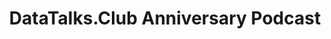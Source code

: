 ---
episode: 3
guests:
- alexeygrigorev
ids:
  anchor: atatalksclub/episodes/DataTalks-Club-4th-Anniversary-AMA-Podcast--Alexey-Grigorev-and-Johanna-Bayer-e2q3ch2
  youtube: GHbeXIKnkLQ
image: images/podcast/s19e03-datatalks-club-anniversary-podcast.jpg

description: "Learn DataTalks.Club anniversary reflections. Discover community milestones, member stories, and celebrating data science community growth."

links:
  anchor: https://podcasters.spotify.com/pod/show/datatalksclub/episodes/DataTalks-Club-4th-Anniversary-AMA-Podcast--Alexey-Grigorev-and-Johanna-Bayer-e2q3ch2
  apple: https://podcasts.apple.com/us/podcast/datatalks-club-4th-anniversary-ama-podcast-alexey-grigorev/id1541710331?i=1000674473200
  spotify: https://open.spotify.com/episode/50wIZxjq6goREu9pwXYITP?si=mPW0v5fBQxuBpg622CpCEA
  youtube: https://www.youtube.com/watch?v=GHbeXIKnkLQ
season: 19
short: DataTalks.Club Anniversary Podcast
title: DataTalks.Club Anniversary Podcast
transcript:
- header: DataTalks.Club anniversary "Ask Me Anything" event with Alexey Grigorev
- line: Hi, everyone. Welcome to our event. This event is brought to you by DataTalks.Club,
    a community for people who love data. We have weekly events, but today is a special
    one because this is not our usual Thursday event. Today is our anniversary "Ask
    Me Anything" podcast, and Johanna will be asking me questions a bit later. Right
    now, I’ll just go through our usual slides. DataTalks.Club has turned four, so
    thank you all for being with us, and a special thanks to Johanna for being part
    of the podcast for so long. It’s really amazing.
  sec: 0
  time: 0:00
  who: Alexey
- line: If you want to know more about our events, there’s a link in the description.
    Click on that and don't forget to subscribe to our YouTube channel. We’re close
    to reaching 50k subscribers, and I’m really excited about that. Also, join our
    Slack community where you can hang out with other data enthusiasts. During today's
    interview, you can ask any questions. Since this is an "Ask Me Anything," please
    feel free to send your questions. The more, the better! There's a link in the
    live chat. If it's not pinned yet, I’ll make sure it is. Click on the link and
    ask away!
  sec: 0
  time: 0:00
  who: Alexey
- line: Today, we have a special host, Johanna, who is the mastermind behind all of
    the podcast episodes. I know you’ve been doing this for almost three years.
  sec: 0
  time: 0:00
  who: Alexey
- line: Yeah, almost three years now, maybe around 2.5. I thought about it recently.
    And fun fact, I just got my official DataTalks.Club email address. I’m officially
    "in" now!
  sec: 95
  time: '1:35'
  who: Johanna
- line: So, welcome everyone! I see some familiar faces on YouTube. The idea for this
    podcast is similar to what we did last year. We’re turning the tables, and Alexey
    will be in the guest seat this time. I’ll give you all the opportunity to ask
    him questions. But first, I’ll ask the guest to introduce himself — just keep
    it short, please!
  sec: 95
  time: '1:35'
  who: Johanna
- header: The founding of DataTalks.Club
- line: Hi, everyone. My name is Alexey, or Alexei. In Russian, it's actually "Alexei,"
    but when I was in the U.S. for the first time, people started calling me Alexey,
    and I got used to it. You can call me whatever you want. I started DataTalks.Club
    four years ago by accident. I remember it was September 19, 2020, when everyone
    thought COVID was over, but it wasn’t. That summer, we all relaxed, thinking we
    could travel again. I remember going to the seaside in Germany, but by September,
    restrictions were back, and we were stuck at home. That’s when I thought, “Maybe
    I should start something.” And that’s how DataTalks.Club began.
  sec: 149
  time: '2:29'
  who: Alexey
- line: It's been four years now, and I’m really grateful to everyone who’s been involved.
    I’ve talked to so many amazing people over the years. I didn’t prepare for this
    introduction, so I’m not sure what else to say!
  sec: 149
  time: '2:29'
  who: Alexey
- header: Alexey's transition from Java work to DataTalks.Club
- line: That’s great! Most people probably know you anyway. Before DataTalks.Club,
    you were doing mostly Java work, right? And now you’re full-time with DataTalks.Club?
  sec: 232
  time: '3:52'
  who: Johanna
- line: 'Yes, I was a data scientist at Helix. In April 2023, more than a year ago,
    I decided to focus on just one thing: DataTalks.Club. Before that, I was essentially
    doing two full-time jobs — both demanding jobs that required a lot of attention.
    It became impossible to give both the time they deserved. So, I decided to focus
    on DataTalks.Club, especially since it had become profitable. I did the math and
    figured out that the income from DataTalks.Club would be enough to cover living
    costs in Berlin, which, to be honest, isn’t cheap!'
  sec: 246
  time: '4:06'
  who: Alexey
- line: Yeah, Berlin definitely hasn’t gotten any cheaper!
  sec: 293
  time: '4:53'
  who: Johanna
- line: Exactly. It’s only getting more expensive.
  sec: 297
  time: '4:57'
  who: Alexey
- header: Growth and success of DataTalks.Club courses
- line: So, how has the year been for you since we last talked?
  sec: 298
  time: '4:58'
  who: Johanna
- line: 'It’s been a really good year. We got two new sponsors, and our courses are
    doing well. Our Data Engineering course, in particular, has been very successful.
    Maybe I should give some background on the courses. We currently have five: Machine
    Learning Zoomcamp, Data Engineering Zoomcamp, and MLOps Zoomcamp were the ones
    we talked about last time. Since then, we’ve added two more: one on large language
    models (LLMs) and another on stock market analytics.'
  sec: 307
  time: '5:07'
  who: Alexey
- line: The Data Engineering Zoomcamp has grown unexpectedly popular. We almost don’t
    promote it — people just recommend it to each other. It’s our most popular course,
    with 24,000 registrations! For comparison, our machine learning course has 8,000
    registrations, which is already a big number. It’s been amazing to see how the
    course has taken off.
  sec: 307
  time: '5:07'
  who: Alexey
- line: We also launched the LLM course because, well, everyone was asking for it.
    And the stock market analytics course was a bit different for us since we usually
    focus on engineering topics. But it was still well received, and it was interesting
    because I wasn’t involved in teaching it. Ivan, the lead instructor, took full
    control. That was a new experiment for us — running a course without my direct
    involvement — and it worked well.
  sec: 307
  time: '5:07'
  who: Alexey
- line: So, those were the big highlights this year.
  sec: 307
  time: '5:07'
  who: Alexey
- line: Yeah, regarding the non-promotion, I think the courses are set up in a way
    that encourages people to talk about them. People are basically promoting the
    courses for you!
  sec: 493
  time: '8:13'
  who: Johanna
- line: Yeah, even outside of the cohorts. For example, when someone on Reddit asks
    for a data engineering course recommendation, people suggest ours. They’re not
    even getting any incentives for that — unlike during the course when we give out
    virtual points. It’s really cool to see that happening organically.
  sec: 510
  time: '8:30'
  who: Alexey
- line: Yeah, it’s great! So, what’s been the most surprising or fun thing you’ve
    learned this year while running the community? Anything come to mind? Last year,
    we talked about people trying to date each other in the community.
  sec: 538
  time: '8:58'
  who: Johanna
- line: Haha, yeah, that was funny. Maybe it’s still happening, but I don’t hear about
    it much anymore. What I have noticed is an increase in scams lately. For example,
    there’s something called the "Upwork scam." People will message you, asking you
    to create an Upwork account so they can use it to work on your behalf. They offer
    to split the earnings with you, but this is illegal and can have serious consequences.
  sec: 562
  time: '9:22'
  who: Alexey
- line: Many communities are dealing with this issue, so if you receive a suspicious
    message, please report it. And if someone randomly DMs you in the community, that’s
    usually a red flag. We encourage people to use public channels unless there’s
    a valid reason for a direct message. If someone is trying to promote something
    or is asking for your Upwork account, definitely let us know.
  sec: 562
  time: '9:22'
  who: Alexey
- line: Of course, if someone is asking you out on a date... well, maybe use your
    judgment! But remember, this is a professional community, not a dating site.
  sec: 562
  time: '9:22'
  who: Alexey
- line: 'Yeah, I didn’t know about the Upwork scam. That’s really good to know. Alright,
    let’s take some questions from the community. Here’s one: "Why did you decide
    to create a free-to-learn community? What keeps you motivated, and have you ever
    thought about stopping or leaving the community?"'
  sec: 694
  time: '11:34'
  who: Johanna
- header: Motivation behind creating a free-to-learn community
- line: This one question? Well, luckily I have it open in front of me too. So, why
    did you choose to create a free-to-learn community?
  sec: 724
  time: '12:04'
  who: Johanna
- line: Alexey
  sec: 724
  time: '12:04'
  who: Johanna
- line: There are many reasons, but one of them is that I benefited a lot from free
    courses when I was starting my career in data science. So, this is my way of giving
    back to the community. Coursera, for example, used to have free courses — I'm
    not sure if they do anymore. Apart from Coursera, I was part of a community called
    Open Data Science, which was a Russian-speaking community based in Moscow. It
    doesn’t exist anymore because most of the workspaces in Russia have closed.
  sec: 724
  time: '12:04'
  who: Johanna
- line: Surprisingly, though, many people still associate with this community. For
    example, there’s a Telegram group called ODS Berlin, one in Munich, and one in
    Paris. Even though the community itself doesn't exist, it fragmented and decentralized,
    which is a good example of a real community where things happen organically. Even
    after the community stopped existing, people continued to self-organize and do
    more.
  sec: 724
  time: '12:04'
  who: Johanna
- line: Open Data Science ran a course called ML course, which was a community effort.
    Around five or six people came together to create it, and it was free. I loved
    the idea of openness and offering free learning. That course was amazing. It inspired
    me to do something similar, but in English. When I had the chance, I finally decided
    to do this and created the Machine Learning Zoomcamp. That course was successful,
    but it was just me as the instructor, which made it hard.
  sec: 724
  time: '12:04'
  who: Johanna
- line: One of the students from that course, Ankush, reached out and suggested creating
    a data engineering course. Together with two other community members, Sejal and
    Victoria, we put together a course, with each of us covering one or two modules.
    It was very similar to the ML course. The idea was to offer it for free from the
    start, and it has grown to be much bigger than I expected.
  sec: 724
  time: '12:04'
  who: Johanna
- line: What keeps me going is the feedback I get from the community. I believe in
    free education, and it’s really motivating when people from countries like Nigeria
    ask if they can complete the course on a tablet. The answer is yes! Knowing that
    we’re providing education to people who can’t afford paid courses is inspiring.
  sec: 724
  time: '12:04'
  who: Johanna
- line: That’s true.
  sec: 985
  time: '16:25'
  who: Johanna
- line: Yeah. And when someone tells me that my course changed their life, that’s
    the best part. Some people find jobs afterward and send me a message about how
    their life has changed. One student even decided to donate to DataTalks.Club after
    getting a job with a training budget.
  sec: 987
  time: '16:27'
  who: Alexey
- line: Johanna
  sec: 987
  time: '16:27'
  who: Alexey
- line: That’s so cool.
  sec: 987
  time: '16:27'
  who: Alexey
- line: Alexey
  sec: 987
  time: '16:27'
  who: Alexey
- line: Yeah, it wasn’t a lot compared to what sponsors give us — 500 euros — but
    it felt so much more meaningful. The sad part is that we had to pay taxes, so
    half of it went to taxes, but that’s life in Germany.
  sec: 987
  time: '16:27'
  who: Alexey
- line: Johanna
  sec: 987
  time: '16:27'
  who: Alexey
- line: Yeah, taxes! But you’ve got such a huge community now, with around 100,000
    people signed up for your newsletter. That’s insane!
  sec: 987
  time: '16:27'
  who: Alexey
- line: There was a question about whether I’ve ever thought about stopping. It might
    happen. When I left my previous job to focus on DataTalks.Club, it coincided with
    the recession, and many sponsors canceled. I was expecting a certain amount of
    money, but sponsors pulled out, cutting their marketing budgets.
  sec: 1076
  time: '17:56'
  who: Alexey
- line: At one point, I was losing two or three thousand euros a month after leaving
    my job. It made me wonder if I made the right decision. Thankfully, it worked
    out, but I never know what will happen. If the money stops coming in, I’ll have
    to find another way to earn, which would mean I couldn’t focus entirely on the
    community. Having two jobs, like when I worked at OLX, was tough.
  sec: 1076
  time: '17:56'
  who: Alexey
- line: Today, I had two calls with potential sponsors. Sometimes, I think it's going
    well, but then they stop replying. But right now, I’m optimistic. We have enough
    runway for the rest of the year and a bit of next year. The Data Engineering Zoomcamp
    will continue, and we might even start a new course.
  sec: 1076
  time: '17:56'
  who: Alexey
- line: Wow. You also mentioned taxes. You had to pay a lot of taxes in advance?
  sec: 1214
  time: '20:14'
  who: Johanna
- line: Alexey
  sec: 1214
  time: '20:14'
  who: Johanna
- line: Yes, in Germany, we have this concept of prepaid taxes. The tax office calculates
    your expected income based on the first few months of the year. What happened
    to me last year is they took my income from the first three months, multiplied
    it by four, and told me to pay 50% of that each quarter. But it wasn’t accurately
    calculated.
  sec: 1214
  time: '20:14'
  who: Johanna
- line: The tax office was basically taking all the money I earned. They canceled
    the last quarter payment, and in the end, they even refunded some money because
    they had been overly optimistic in their calculations. This year isn’t as bad
    since they used last year’s profit for their estimate, but it’s still frustrating
    to wake up and see that half your money is gone because of taxes. I gave them
    permission to take the money automatically to avoid forgetting to pay, but it’s
    tough.
  sec: 1214
  time: '20:14'
  who: Johanna
- line: Yeah, taxes are so much fun!
  sec: 1331
  time: '22:11'
  who: Johanna
- line: In Germany, it may not be the best place for business, but I see where the
    taxes go. The roads are maintained, my child attends school for free, and the
    food there is organic and free as well. I received an education in Germany for
    about 300 per semester.
  sec: 1333
  time: '22:13'
  who: Alexey
- line: With the influx of Ukrainians in Germany, the country has invested significantly
    in upskilling them. Many who arrived two years ago are now working and contributing
    back to the government through taxes.
  sec: 1368
  time: '22:48'
  who: Alexey
- line: I'm pleased to see that this money is not just going into someone's pockets
    but is being reinvested into society. I may not know the whole story, but from
    what I observe, I am happy.
  sec: 1368
  time: '22:48'
  who: Alexey
- line: I don't want to delve too much into politics, but the current situation in
    Germany appears promising.
  sec: 1368
  time: '22:48'
  who: Alexey
- line: 'But that''s the state of the world at the moment. Can we return to some of
    the questions? One is: Are you still active in machine learning or data science,
    working on projects aside from the course? How do you stay relevant and up to
    date?'
  sec: 1418
  time: '23:38'
  who: Johanna
- header: Staying updated in data science through pet projects
- line: That's a good question. It's quite challenging. I have pet projects, which
    is how I try to stay updated. However, pet projects are not the same as working
    on real products. I still acquire some skills, but it's different from when I
    worked at Alix, where my fraud detection system was used on millions of items
    daily.
  sec: 1443
  time: '24:03'
  who: Alexey
- line: It's nowhere close to that level, but I still do my best. One recent pet project
    involved generating horror stories. My son loves horror stories and often asks
    me to tell him one about something random, like a tree or a construction site.
  sec: 1443
  time: '24:03'
  who: Alexey
- line: It’s tough to come up with so many horror stories on the spot. So, I decided
    to take a picture of whatever he pointed to, input it into GPT, and have it generate
    a horror story. The results were incredibly good. The stories were so impressive
    that I thought it would be a shame to keep them on my phone.
  sec: 1443
  time: '24:03'
  who: Alexey
- line: Initially, I put the stories on a small GitHub Pages website. Then, I thought
    it would be nice to have illustrations for them. I used DALL·E to generate the
    illustrations, and I even implemented text-to-speech functionality. Instead of
    reading the stories myself, a voice could narrate them.
  sec: 1443
  time: '24:03'
  who: Alexey
- line: Eventually, I automated the entire process. I take a picture, upload it to
    an S3 bucket, and I can upload as many pictures as I want. Periodically, a GitHub
    Action pulls one of the images, creates a story based on it, generates an illustration,
    produces an audio file, and publishes it as a podcast.
  sec: 1443
  time: '24:03'
  who: Alexey
- header: Hosting a second podcast and maintaining programming skills
- line: Wow, that's amazing. So, you're basically hosting a second podcast now.
  sec: 1597
  time: '26:37'
  who: Johanna
- line: Let's see how popular it becomes. Maybe I'll stop working with people. But
    all of this is open source; you can find it on my GitHub. Even though the content
    is in Russian, the code is in Python, so don't worry.
  sec: 1603
  time: '26:43'
  who: Alexey
- line: I try to do things like that to stay updated. For example, the LM course required
    some preparation and research. I also created an example project about gym exercises.
    If someone wanted to replace a specific exercise, they could chat with the system
    and ask for a suitable alternative.
  sec: 1603
  time: '26:43'
  who: Alexey
- line: That was another cool project. I also try to maintain my programming skills
    by working on various things, from simple automation scripts to larger projects.
    For instance, we currently have a course management platform written in Django.
    While it doesn't involve AI or machine learning, I spend time on it to keep my
    coding skills sharp.
  sec: 1603
  time: '26:43'
  who: Alexey
- line: Last year, I was in a managerial role at Alix, and DataTalks.Club wasn’t a
    place where I wrote code. Over time, I realized my coding skills were not as sharp
    anymore. Now, I force myself to do different things to remember how to program.
  sec: 1603
  time: '26:43'
  who: Alexey
- header: Skepticism about LLMs and their relevance
- line: That's a common experience for someone who moves up the ladder, right? It
    happens to everyone.
  sec: 1736
  time: '28:56'
  who: Johanna
- line: Yes, exactly. I was skeptical about the LLM course at first. I thought LLMs
    were just another trend like Web 3.0 or Blockchain — something everyone talks
    about for a month, and then it fades away.
  sec: 1754
  time: '29:14'
  who: Alexey
- line: I remember the first time I learned about GPT; someone asked it to write a
    poem about machine learning during one of our courses. It was actually good, which
    made me reconsider my skepticism.
  sec: 1754
  time: '29:14'
  who: Alexey
- line: As I saw more about LLMs last year, I thought it was time for us to get involved
    as well. I didn't work on LLM projects at Alix, but many concepts from my past
    experience still apply. For example, RAG (retrieval-augmented generation) is a
    core component of R. I have been working with search technologies for over ten
    years, so I felt well-prepared to tackle these new developments.
  sec: 1754
  time: '29:14'
  who: Alexey
- line: The course went really well, and I’m happy with the outcome. I also learned
    many new things.
  sec: 1754
  time: '29:14'
  who: Alexey
- line: Great! I had a similar introduction to LLMs. I tend to trust things only when
    I understand them. At first, I was skeptical, but after taking a university course
    on it, I found it super interesting. Transformers are fascinating, and I realized
    I could experiment with them myself. The course is still available, so people
    can check it out.
  sec: 1868
  time: '31:08'
  who: Johanna
- header: Transitioning to DataTalks.Club and personal reflections
- line: The next question is, you've been doing DataTalks.Club full-time for almost
    two years. How's life? Would you reverse your decision to leave corporate work
    or change anything?
  sec: 1913
  time: '31:53'
  who: Johanna
- line: I think we've partially answered that, but perhaps you can expand.
  sec: 1913
  time: '31:53'
  who: Johanna
- line: Actually, this question comes from a friend of mine. Life has been good; I
    wouldn't change anything. I have no regrets. There were tough times and incredibly
    good times, but I am happy with where I am now.
  sec: 1910
  time: '31:50'
  who: Johanna
- line: My only hope is that it continues. Some things are outside of my control,
    but if I need to find a job for any reason, I’m confident I can at least find
    a software engineering role where I can be useful.
  sec: 1910
  time: '31:50'
  who: Johanna
- line: I have no regrets about returning to corporate life. If I were to do that,
    it would likely be with a smaller company. I've also thought about what I would
    do if not at DataTalks.Club.
  sec: 1910
  time: '31:50'
  who: Johanna
- line: I see myself in a position where I can teach and code, combining both interests.
    I want to remain technical but also fulfill my passion for educating others.
  sec: 1910
  time: '31:50'
  who: Johanna
- header: Memorable moments and the first event's success
- line: Cool! What was a memorable moment early on when you knew this would take off?
  sec: 2012
  time: '33:32'
  who: Johanna
- line: It was during our first event, which was organized by a different Dimitry.
    Hi, Dimitry! Someone asked me about it on LinkedIn, and I shared the details in
    a form.
  sec: 2020
  time: '33:40'
  who: Alexey
- line: When we had our first event, I realized this could be something meaningful.
    Initially, while working at Alix, I had a clause in my contract stating I couldn't
    engage in side projects without explicit permission.
  sec: 2020
  time: '33:40'
  who: Alexey
- line: The first couple of months, I operated under the radar. I wasn't dedicating
    much time to it; I was just setting things up and seeing how they progressed.
  sec: 2020
  time: '33:40'
  who: Alexey
- line: I reached out to participants to understand their interests and goals. This
    way, I met many people who later became co-instructors, podcast guests, or friends.
  sec: 2020
  time: '33:40'
  who: Alexey
- line: One participant asked where they could speak, and I told him I knew of a suitable
    venue. Since I understood the audience's interests, his talk was relevant, attracting
    100 attendees.
  sec: 2020
  time: '33:40'
  who: Alexey
- line: At that moment, I realized this wasn’t just a side project; it was becoming
    something significant, prompting me to speak to my manager.
  sec: 2020
  time: '33:40'
  who: Alexey
- line: He approved, and after that first event with 100 participants, I knew I was
    on to something.
  sec: 2020
  time: '33:40'
  who: Alexey
- header: Community building during the pandemic
- line: The birth of DataTalks coincided with the pandemic, right? Many communities
    were formed during that time. Why do you think DataTalks is still thriving while
    many other communities have faded?
  sec: 2179
  time: '36:19'
  who: Johanna
- line: I've consulted with many people about community building. There's a misconception
    that you can create a community, and it will sustain itself. This can happen,
    as seen with Open Data Science, which became a true community. Even after their
    main platform disappeared, the community remained intact.
  sec: 2197
  time: '36:37'
  who: Alexey
- line: However, many communities require active investment of time and effort. You
    need to keep it alive; otherwise, it will fade away.
  sec: 2197
  time: '36:37'
  who: Alexey
- line: If you don't actively engage with the community, people won't return, leading
    to its decline.
  sec: 2197
  time: '36:37'
  who: Alexey
- line: I kept DataTalks alive because I gained so much from it. The positive feedback
    I received was incredibly rewarding, motivating me to continue. Every time someone
    expresses gratitude, saying the course is beneficial, it encourages me to keep
    going.
  sec: 2197
  time: '36:37'
  who: Alexey
- header: AI's impact on data analysts and future roles
- line: Okay. What do you think about the possibility of AI replacing data analysts?
  sec: 2311
  time: '38:31'
  who: Johanna
- line: I might have...
  sec: 2324
  time: '38:44'
  who: Johanna
- line: Yeah, you see the question, did you? It's in the archives. In your opinion,
  sec: 2327
  time: '38:47'
  who: Alexey
- line: It's back, right?
  sec: 2337
  time: '38:57'
  who: Johanna
- line: Yeah, let me see.
  sec: 2338
  time: '38:58'
  who: Johanna
- line: Yes.
  sec: 2340
  time: '39:00'
  who: Alexey
- line: What do you think about the possibility of AI replacing data analysts? In
    your opinion, what could be the next level for a data analyst? An ML engineer?
  sec: 2341
  time: '39:01'
  who: Johanna
- line: I think partly yes, for simple tasks. However, being an analyst involves much
    more than just using SQL to build dashboards. There's a component of talking to
    people and business domain expertise.
  sec: 2354
  time: '39:14'
  who: Alexey
- line: You could also argue that AI has replaced data scientists. You don't need
    an LLM to build a good machine learning model. Five or ten years ago, we had AutoML
    packages where you just needed to input a CSV file and get a reasonably good model.
  sec: 2354
  time: '39:14'
  who: Alexey
- line: For example, in a Kaggle competition, if you upload a CSV file to Azure AutoML
    or Google AutoML, you will receive a decent result. Of course, you won't rank
    in the top ten without three months of work, but it can produce a model ready
    for production.
  sec: 2354
  time: '39:14'
  who: Alexey
- line: So why are data scientists still around? It indicates that the role involves
    more than simply taking a CSV file and training a model.
  sec: 2354
  time: '39:14'
  who: Alexey
- line: I don't believe AI will replace data analysts, data scientists, or anyone
    who needs to use their intellect at work. AI can assist people rather than replace
    them. It's similar to how autopilot systems were introduced; pilots are still
    needed.
  sec: 2354
  time: '39:14'
  who: Alexey
- line: Even now, I’m not sure how much involvement pilots have. Perhaps they just
    sit and watch the flight. Yet, there must be a reason for their continued presence.
  sec: 2354
  time: '39:14'
  who: Alexey
- line: I think the role of data analysts will become simpler. They won’t need to
    spend so much time writing complex SQL queries. They can delegate tasks like bug
    finding.
  sec: 2354
  time: '39:14'
  who: Alexey
- line: However, communication with the business is still crucial. Understanding which
    metrics to compute requires conversations with stakeholders about what matters
    to them. Metrics don’t just appear; they need to be defined through discussions.
  sec: 2354
  time: '39:14'
  who: Alexey
- header: Discussion on AI in healthcare
- line: Exactly. I'm more from the medical field, and I hear similar ideas about AI
    replacing doctors. However, people visit doctors for more than just a diagnosis;
    they want someone to talk to.
  sec: 2544
  time: '42:24'
  who: Johanna
- line: Would people prefer to talk to AI? Maybe it's just a German thing, but sometimes
    I feel worse after going to a doctor.
  sec: 2559
  time: '42:39'
  who: Alexey
- line: That could actually be an improvement.
  sec: 2573
  time: '42:53'
  who: Johanna
- line: Sometimes, yes. For instance, there was a time when my child started kindergarten
    and brought home various viruses. I was sick all the time. I asked the doctor
    what I could do, and he jokingly said to get rid of the kid.
  sec: 2577
  time: '42:57'
  who: Alexey
- line: Well, yeah.
  sec: 2603
  time: '43:23'
  who: Johanna
- line: I think a better recommendation from AI might have been helpful, even if it
    wouldn’t be as memorable.
  sec: 2606
  time: '43:26'
  who: Alexey
- line: I find it amusing that after years of medical school, that was the doctor's
    answer.
  sec: 2615
  time: '43:35'
  who: Johanna
- line: Later, he explained his reasoning, saying that children produce more viruses
    than adults. He noted that this is natural and unavoidable. Apart from “getting
    rid of the kid,” he advised me to drink less coffee, sleep more, and go to the
    gym — usual recommendations.
  sec: 2630
  time: '43:50'
  who: Alexey
- line: Yeah.
  sec: 2660
  time: '44:20'
  who: Johanna
- line: To be fair, I mostly needed an excuse not to go to work.
  sec: 2664
  time: '44:24'
  who: Alexey
- header: Age and reflections on personal milestones
- line: That makes sense. I have a question that's not the next one, but I think it’s
    interesting. You were born in 1989, right?
  sec: 2677
  time: '44:37'
  who: Johanna
- line: Yes, I’ll be 35 this year.
  sec: 2692
  time: '44:52'
  who: Alexey
- line: I was also born in 1989.
  sec: 2700
  time: '45:00'
  who: Johanna
- line: My birthday is in November.
  sec: 2704
  time: '45:04'
  who: Alexey
- line: Then you would be 35.
  sec: 2709
  time: '45:09'
  who: Johanna
- line: Every time I calculate my age, I have to do the math. Now it’s 2024, and I
    was born in ’89, so I will be 35.
  sec: 2715
  time: '45:15'
  who: Alexey
- line: Cool.
  sec: 2728
  time: '45:28'
  who: Johanna
- line: What is the biggest challenge or learning experience you didn’t expect when
    scaling the community? We’ve touched upon this, but maybe you can expand.
  sec: 2730
  time: '45:30'
  who: Johanna
- line: The amount of time and effort it would require. Looking back, I'm still unsure
    why I did it. It gave me meaning during COVID when my work wasn’t fulfilling.
  sec: 2744
  time: '45:44'
  who: Alexey
- line: I was already in a managerial role, and it required a lot of work, often without
    immediate returns. In the first year, I made around $500, if that, and it took
    about a year and a half before I saw any real income.
  sec: 2744
  time: '45:44'
  who: Alexey
- line: It took significant effort, and I didn’t initially consider scalability. I
    focused on what I could do to provide value and keep people engaged in the community.
    They continued to come back.
  sec: 2744
  time: '45:44'
  who: Alexey
- line: Even before it was profitable, I received an offer from a company interested
    in acquiring the community. I decided against it because I feared that if it became
    my job, I’d lose my passion for it.
  sec: 2744
  time: '45:44'
  who: Alexey
- line: I enjoy being independent and not having to follow someone else’s agenda or
    decisions.
  sec: 2744
  time: '45:44'
  who: Alexey
- line: That’s really cool. I didn’t know that.
  sec: 2851
  time: '47:31'
  who: Johanna
- line: This is the first time I’m talking about it in public.
  sec: 2856
  time: '47:36'
  who: Alexey
- line: I think so. Wow. I had no idea. At the beginning, did you feel lonely in your
    mission? It can be isolating to create a community.
  sec: 2858
  time: '47:38'
  who: Johanna
- line: It is a bit lonely sometimes.
  sec: 2870
  time: '47:50'
  who: Alexey
- header: Building communities and personal connections
- line: I was thinking more about how few people you know who are also building communities.
  sec: 2874
  time: '47:54'
  who: Johanna
- line: For example, I often communicated with the founders of the ML Ops community.
    We even had a community mastermind group with someone from Locally Optimistic,
    a community for data analysts, along with members from other communities.
  sec: 2882
  time: '48:02'
  who: Alexey
- line: Every week or every two weeks, we would meet to discuss different challenges.
  sec: 2882
  time: '48:02'
  who: Alexey
- line: Having a community helped me connect with more people than before. That may
    be one reason I continued this journey — meeting new people and forming meaningful
    connections.
  sec: 2882
  time: '48:02'
  who: Alexey
- line: For example, Maggie and Antonio are here. Hi, guys! It’s wonderful to have
    you and everyone else. Developing these connections has been incredibly rewarding.
  sec: 2882
  time: '48:02'
  who: Alexey
- line: I used to have regular lunches with Mehdi, who isn’t in Berlin anymore. The
    community provided me with so much, and feeling lonely was not one of them.
  sec: 2882
  time: '48:02'
  who: Alexey
- line: Cool.
  sec: 2973
  time: '49:33'
  who: Johanna
- header: Future goals for the community and courses
- line: Yeah, having a group of people wanting to scale the community is definitely
    beneficial. What would you like to achieve in the upcoming years? That’s a good
    question.
  sec: 2974
  time: '49:34'
  who: Johanna
- line: So, I need more sponsors. That’s what I want to do. I’m looking to do more
    courses. We have this course platform, and I mentioned the one I did in Django.
    Previously, it was a lot of manual work — lots of Python scripts and Google Forms,
    which required a lot of effort to run a course. Now, it’s much easier. I can just
    give access to the admin panel of Django to other instructors without being involved.
    For example, the stock market analytics course happened without my involvement,
    thanks to this platform. Now, I can be less involved in the day-to-day operations
    of courses and focus more on creating them. That’s why we also did the LLM course
    this year; I finally had time to do something else besides managing the operations
    behind the courses. I want to create more courses, probably something related
    to data engineering. It also depends on what people want and what companies want
    to promote. I want to find an intersection that’s useful for both companies and
    people. Also, I need to pay for this flat, which isn’t cheap.
  sec: 2989
  time: '49:49'
  who: Alexey
- header: Community involvement and engagement strategies
- line: Yeah, it has to be sustainable, right?
  sec: 3078
  time: '51:18'
  who: Johanna
- line: Exactly. So, is there anything I or others can do to help our community grow
    and improve? That’s from Dayton, you know Dayton?
  sec: 3082
  time: '51:22'
  who: Alexey
- line: Yeah.
  sec: 3096
  time: '51:36'
  who: Johanna
- line: Well, there are many things you can do. First of all, you can be a guest on
    the podcast. You can tell your friends about the community, help others in Slack,
    and participate in our “Project of the Week.” This is a great initiative where
    we prepare a study plan for the week and follow it. It’s a super cool project,
    but sadly, it doesn’t always get a lot of traction. We should think about how
    we can get feedback from the community to get people involved. When there’s a
    project of the week, it’s a bit disheartening when someone like Adonis, who puts
    a lot of effort into creating the plan, sees that only one person is participating.
    I believe many people are involved but not everyone is vocal about it. Maybe it
    would help if you share your progress, so others feel they’re not doing this alone.
  sec: 3098
  time: '51:38'
  who: Alexey
- line: Yeah, that sounds great.
  sec: 3223
  time: '53:43'
  who: Johanna
- header: Ideas for competitions and hackathons
- line: So, we’ve had competitions before, as part of a long course, and we will have
    a competition for the ML course too. However, we haven’t had a hackathon yet,
    and that’s something I’d like to do. If anyone wants to get involved, just let
    me know.
  sec: 3226
  time: '53:46'
  who: Alexey
- line: Yeah, and I’ll add a shameless plug for the podcast. If you feel like you
    want to be in the guest chair, reach out. It can be about your job or anything
    that interests you. Don’t be shy!
  sec: 3243
  time: '54:03'
  who: Johanna
- header: Inviting guests to the podcast
- line: Especially for first-time podcast guests! For those who have been on other
    podcasts, it might be easier since they’ve already shared their experiences. But
    it’s also interesting to hear from someone who hasn’t spoken on a podcast yet.
    Everyone has something to share. When I meet people in real life and we talk over
    tea or something, it’s always fascinating. I often think, “We should be recording
    this!” I usually invite them to do a podcast. Not everyone agrees, and I don’t
    judge anyone. It’s not for everyone, but if you want to be on the podcast, please
    reach out to us.
  sec: 3260
  time: '54:20'
  who: Alexey
- line: Yeah, please reach out! There’s a question about when the stock market analysis
    course starts. I think it’s already finished, right? But people can…
  sec: 3317
  time: '55:17'
  who: Johanna
- header: Course updates and future workshops
- line: We talked about this recently. The course will run again next year, but we
    haven’t decided on a specific date or month yet. We’re aiming for around April.
    We want to do two workshops before that, covering material that wasn’t addressed
    in the course. We’re discussing it now. So, you’ll definitely hear about the workshops
    soon. One is probably in November and another in February. We’ll announce them
    in our newsletter and on social media, so you won’t miss them. There will also
    be a form for signing up for the course.
  sec: 3329
  time: '55:29'
  who: Alexey
- line: I participated a little in the last one, and it was really interesting. I’m
    really into finance, so it was a great experience!
  sec: 3379
  time: '56:19'
  who: Johanna
- header: Podcast preparation and research process
- line: 'That’s awesome! Now, this is a question from Johanna: how do you prepare
    the questions for the podcast? How has this evolved over time?'
  sec: 3387
  time: '56:27'
  who: Alexey
- line: My qualifying feature for this position was that I commented on a LinkedIn
    post saying I had listened to all the episodes, which was true. Alexey reached
    out to me and asked if I wanted to help prepare the episodes almost three years
    ago. How I usually do it is that I get the guest's information and do a bit of
    research on their LinkedIn and the material they provide. I kind of stalk the
    guest a bit and come up with good topics. Then I usually meet with them before
    the episode to create some questions. They usually review them and agree on what
    they want to be asked, and then we’re ready to go. It’s a lot of fun because I
    get to learn about people’s careers and a wide range of topics. It usually takes
    me about an hour per guest, from start to finish.
  sec: 3401
  time: '56:41'
  who: Johanna
- line: Were you surprised that not all the questions you prepare get asked?
  sec: 3468
  time: '57:48'
  who: Alexey
- line: Yeah, definitely! Alexey has a few backup questions, but I often have to say
    that especially after meeting the guest, I sometimes don’t listen to the episode
    again because I feel like I’ve heard everything already.
  sec: 3479
  time: '57:59'
  who: Johanna
- line: So, you’re kind of a podcast host yourself now, right?
  sec: 3502
  time: '58:22'
  who: Alexey
- line: Yeah, I am! I like being behind the scenes, but sometimes it’s fun to talk.
  sec: 3505
  time: '58:25'
  who: Johanna
- header: Career opportunities in data science and transitioning fields
- line: What do we have? Maybe one more question? We have something about whether
    it’s too late to start being a data scientist.
  sec: 3510
  time: '58:30'
  who: Johanna
- line: No, I don’t think it’s late. As I said before, AI is just a tool you use;
    it doesn’t replace you. If you want to become a data scientist now, it’s actually
    the best time ever. Previously, you had to learn so much just to get started.
    Now, you can ask tools like ChatGPT to help you. You just need to learn how to
    use it effectively.
  sec: 3527
  time: '58:47'
  who: Alexey
- line: However, you should keep market conditions in mind. It’s difficult to be a
    junior right now because companies are very reluctant to hire juniors. It’s a
    bit odd because everyone wants seniors, but seniors get promoted, change jobs,
    or become self-employed. Someone needs to replace them, right? The population
    of seniors is dwindling, but companies still need fresh blood. In theory, the
    hiring pyramid should have a lot of juniors, fewer mid-level, even fewer seniors,
    and so on. But right now, that pyramid is a bit skewed.
  sec: 3527
  time: '58:47'
  who: Alexey
- line: Yeah.
  sec: 3624
  time: '1:00:24'
  who: Johanna
- line: But it’s improving.
  sec: 3626
  time: '1:00:26'
  who: Alexey
- line: Right. I think there’s only going to be more data in the future. So, it’s
    a good opportunity for people transitioning from other fields.
  sec: 3629
  time: '1:00:29'
  who: Johanna
- line: If you have an engineering background, becoming a data scientist is still
    a great idea.
  sec: 3649
  time: '1:00:49'
  who: Alexey
- line: Absolutely!
  sec: 3655
  time: '1:00:55'
  who: Johanna
- line: Having some academic background or expertise in areas that companies need
    can give you an edge. So, don’t be shy; just start!
  sec: 3656
  time: '1:00:56'
  who: Alexey
- header: Book recommendations and personal reading experiences
- line: 'Cool! We’re almost at the hour, but there’s always the traditional last question:
    do you have a book recommendation for us or anything you’re reading at the moment?'
  sec: 3670
  time: '1:01:10'
  who: Johanna
- line: Recommendation? Well, right now I’m reading The Boy in the Striped Pajamas.
  sec: 3680
  time: '1:01:20'
  who: Alexey
- line: Oh, it’s a bit heavy, isn’t it?
  sec: 3691
  time: '1:01:31'
  who: Johanna
- line: Yeah. I’m at the part where he found out about the people in uniforms, so
    it’s starting to get heavy. Reading is maybe an overstatement for me; it’s on
    my desk with a bookmark. Sometimes, I read it. I’m also reading a book about exercises
    for my back and lower body. When it comes to courses, I’m biased about recommending
    one community that does really cool courses. You should check it out!
  sec: 3697
  time: '1:01:37'
  who: Alexey
- line: I wonder which one that is!
  sec: 3750
  time: '1:02:30'
  who: Johanna
- line: Well, on that note, it was a pleasure! Do you have anything else we should
    mention?
  sec: 3761
  time: '1:02:41'
  who: Alexey
- line: I just want to thank you, Alexey. You’ve been a great help, and it makes my
    life so much easier. I can just check the questions before the interview, and
    it’s amazing.
  sec: 3771
  time: '1:02:51'
  who: Johanna
- line: Thanks! It’s always a pleasure. Now I have my chores ahead! So, thanks for
    joining, and I hope everyone enjoys this episode.
  sec: 3784
  time: '1:03:04'
  who: Alexey
- line: Thanks for having me!
  sec: 3797
  time: '1:03:17'
  who: Johanna
---